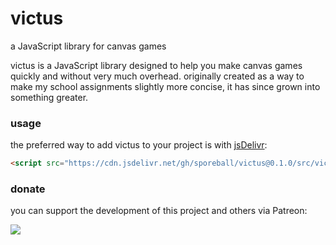 # victus
a JavaScript library for canvas games

victus is a JavaScript library designed to help you make canvas games quickly and without very much overhead. originally created as a way to make my school assignments slightly more concise, it has since grown into something greater.

### usage
the preferred way to add victus to your project is with [jsDelivr](https://www.jsdelivr.com):

```html
<script src="https://cdn.jsdelivr.net/gh/sporeball/victus@0.1.0/src/victus.bundle.min.js"></script>
```

### donate
you can support the development of this project and others via Patreon:

<a href="https://patreon.com/sporeball"><img src="https://img.shields.io/endpoint.svg?url=https%3A%2F%2Fshieldsio-patreon.herokuapp.com%2Fsporeball%2Fpledgesssss&style=for-the-badge" /></a>
